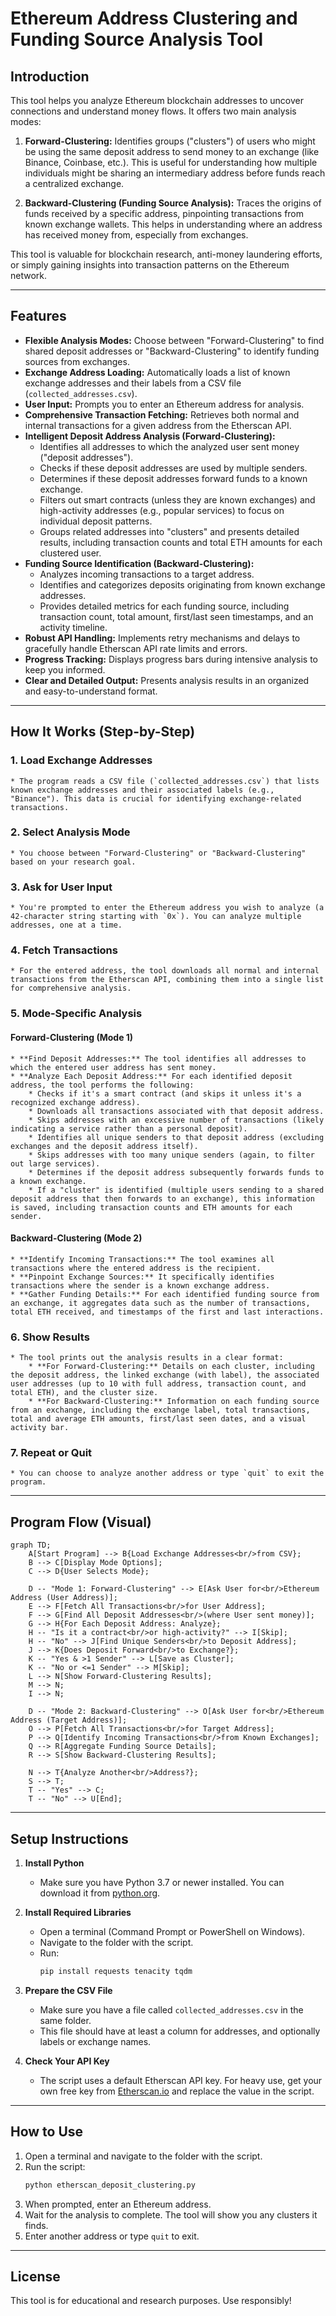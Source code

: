 # Ethereum Address Clustering and Funding Source Analysis Tool

## Introduction

This tool helps you analyze Ethereum blockchain addresses to uncover connections and understand money flows. It offers two main analysis modes:

1.  **Forward-Clustering:** Identifies groups ("clusters") of users who might be using the same deposit address to send money to an exchange (like Binance, Coinbase, etc.). This is useful for understanding how multiple individuals might be sharing an intermediary address before funds reach a centralized exchange.

2.  **Backward-Clustering (Funding Source Analysis):** Traces the origins of funds received by a specific address, pinpointing transactions from known exchange wallets. This helps in understanding where an address has received money from, especially from exchanges.

This tool is valuable for blockchain research, anti-money laundering efforts, or simply gaining insights into transaction patterns on the Ethereum network.

---

## Features

* **Flexible Analysis Modes:** Choose between "Forward-Clustering" to find shared deposit addresses or "Backward-Clustering" to identify funding sources from exchanges.
* **Exchange Address Loading:** Automatically loads a list of known exchange addresses and their labels from a CSV file (`collected_addresses.csv`).
* **User Input:** Prompts you to enter an Ethereum address for analysis.
* **Comprehensive Transaction Fetching:** Retrieves both normal and internal transactions for a given address from the Etherscan API.
* **Intelligent Deposit Address Analysis (Forward-Clustering):**
    * Identifies all addresses to which the analyzed user sent money ("deposit addresses").
    * Checks if these deposit addresses are used by multiple senders.
    * Determines if these deposit addresses forward funds to a known exchange.
    * Filters out smart contracts (unless they are known exchanges) and high-activity addresses (e.g., popular services) to focus on individual deposit patterns.
    * Groups related addresses into "clusters" and presents detailed results, including transaction counts and total ETH amounts for each clustered user.
* **Funding Source Identification (Backward-Clustering):**
    * Analyzes incoming transactions to a target address.
    * Identifies and categorizes deposits originating from known exchange addresses.
    * Provides detailed metrics for each funding source, including transaction count, total amount, first/last seen timestamps, and an activity timeline.
* **Robust API Handling:** Implements retry mechanisms and delays to gracefully handle Etherscan API rate limits and errors.
* **Progress Tracking:** Displays progress bars during intensive analysis to keep you informed.
* **Clear and Detailed Output:** Presents analysis results in an organized and easy-to-understand format.

---

## How It Works (Step-by-Step)

### 1. **Load Exchange Addresses**
    * The program reads a CSV file (`collected_addresses.csv`) that lists known exchange addresses and their associated labels (e.g., "Binance"). This data is crucial for identifying exchange-related transactions.

### 2. **Select Analysis Mode**
    * You choose between "Forward-Clustering" or "Backward-Clustering" based on your research goal.

### 3. **Ask for User Input**
    * You're prompted to enter the Ethereum address you wish to analyze (a 42-character string starting with `0x`). You can analyze multiple addresses, one at a time.

### 4. **Fetch Transactions**
    * For the entered address, the tool downloads all normal and internal transactions from the Etherscan API, combining them into a single list for comprehensive analysis.

### 5. **Mode-Specific Analysis**

#### **Forward-Clustering (Mode 1)**
    * **Find Deposit Addresses:** The tool identifies all addresses to which the entered user address has sent money.
    * **Analyze Each Deposit Address:** For each identified deposit address, the tool performs the following:
        * Checks if it's a smart contract (and skips it unless it's a recognized exchange address).
        * Downloads all transactions associated with that deposit address.
        * Skips addresses with an excessive number of transactions (likely indicating a service rather than a personal deposit).
        * Identifies all unique senders to that deposit address (excluding exchanges and the deposit address itself).
        * Skips addresses with too many unique senders (again, to filter out large services).
        * Determines if the deposit address subsequently forwards funds to a known exchange.
        * If a "cluster" is identified (multiple users sending to a shared deposit address that then forwards to an exchange), this information is saved, including transaction counts and ETH amounts for each sender.

#### **Backward-Clustering (Mode 2)**
    * **Identify Incoming Transactions:** The tool examines all transactions where the entered address is the recipient.
    * **Pinpoint Exchange Sources:** It specifically identifies transactions where the sender is a known exchange address.
    * **Gather Funding Details:** For each identified funding source from an exchange, it aggregates data such as the number of transactions, total ETH received, and timestamps of the first and last interactions.

### 6. **Show Results**
    * The tool prints out the analysis results in a clear format:
        * **For Forward-Clustering:** Details on each cluster, including the deposit address, the linked exchange (with label), the associated user addresses (up to 10 with full address, transaction count, and total ETH), and the cluster size.
        * **For Backward-Clustering:** Information on each funding source from an exchange, including the exchange label, total transactions, total and average ETH amounts, first/last seen dates, and a visual activity bar.

### 7. **Repeat or Quit**
    * You can choose to analyze another address or type `quit` to exit the program.

---

## Program Flow (Visual)

```mermaid
graph TD;
    A[Start Program] --> B{Load Exchange Addresses<br/>from CSV};
    B --> C[Display Mode Options];
    C --> D{User Selects Mode};

    D -- "Mode 1: Forward-Clustering" --> E[Ask User for<br/>Ethereum Address (User Address)];
    E --> F[Fetch All Transactions<br/>for User Address];
    F --> G[Find All Deposit Addresses<br/>(where User sent money)];
    G --> H{For Each Deposit Address: Analyze};
    H -- "Is it a contract<br/>or high-activity?" --> I[Skip];
    H -- "No" --> J[Find Unique Senders<br/>to Deposit Address];
    J --> K{Does Deposit Forward<br/>to Exchange?};
    K -- "Yes & >1 Sender" --> L[Save as Cluster];
    K -- "No or <=1 Sender" --> M[Skip];
    L --> N[Show Forward-Clustering Results];
    M --> N;
    I --> N;

    D -- "Mode 2: Backward-Clustering" --> O[Ask User for<br/>Ethereum Address (Target Address)];
    O --> P[Fetch All Transactions<br/>for Target Address];
    P --> Q[Identify Incoming Transactions<br/>from Known Exchanges];
    Q --> R[Aggregate Funding Source Details];
    R --> S[Show Backward-Clustering Results];

    N --> T{Analyze Another<br/>Address?};
    S --> T;
    T -- "Yes" --> C;
    T -- "No" --> U[End];
```

---

## Setup Instructions

1. **Install Python**
   - Make sure you have Python 3.7 or newer installed. You can download it from [python.org](https://www.python.org/downloads/).

2. **Install Required Libraries**
   - Open a terminal (Command Prompt or PowerShell on Windows).
   - Navigate to the folder with the script.
   - Run:
     ```bash
     pip install requests tenacity tqdm
     ```

3. **Prepare the CSV File**
   - Make sure you have a file called `collected_addresses.csv` in the same folder.
   - This file should have at least a column for addresses, and optionally labels or exchange names.

4. **Check Your API Key**
   - The script uses a default Etherscan API key. For heavy use, get your own free key from [Etherscan.io](https://etherscan.io/myapikey) and replace the value in the script.

---

## How to Use

1. Open a terminal and navigate to the folder with the script.
2. Run the script:
   ```bash
   python etherscan_deposit_clustering.py
   ```
3. When prompted, enter an Ethereum address.
4. Wait for the analysis to complete. The tool will show you any clusters it finds.
5. Enter another address or type `quit` to exit.

---

## License

This tool is for educational and research purposes. Use responsibly!
